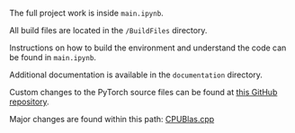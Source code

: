 The full project work is inside `main.ipynb`.

All build files are located in the `/BuildFiles` directory.

Instructions on how to build the environment and understand the code can be found in `main.ipynb`.

Additional documentation is available in the `documentation` directory.

Custom changes to the PyTorch source files can be found at [this GitHub repository](https://github.com/jacobfortinmtl/pytorch).

Major changes are found within this path: [CPUBlas.cpp](https://github.com/jacobfortinmtl/pytorch/blob/main/aten/src/ATen/native/CPUBlas.cpp)